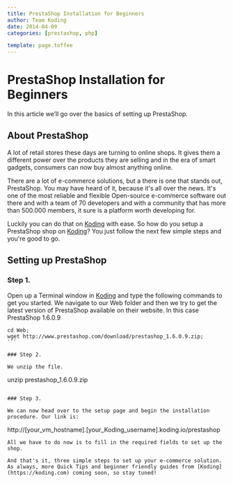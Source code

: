 ```yaml
---
title: PrestaShop Installation for Beginners
author: Team Koding
date: 2014-04-09
categories: [prestashop, php]

template: page.toffee
---
```


# PrestaShop Installation for Beginners

In this article we’ll go over the basics of setting up PrestaShop.

## About PrestaShop

A lot of retail stores these days are turning to online shops. It gives them a different power over the products they are selling and in the era of smart gadgets, consumers can now buy almost anything online.

There are a lot of e-commerce solutions, but a there is one that stands out, PrestaShop. You may have heard of it, because it's all over the news. It's one of the most reliable and flexible Open-source e-commerce software out there and with a team of 70 developers and with a community that has more than 500.000 members, it sure is a platform worth developing for.

Luckily you can do that on [Koding](https://koding.com) with ease. So how do you setup a PrestaShop shop on [Koding](https://koding.com)? You just follow the next few simple steps and you're good to go.

## Setting up PrestaShop

### Step 1.

Open up a Terminal window in [Koding](https://koding.com) and type the following commands to get you started. We navigate to our Web folder and then we try to get the latest version of PrestaShop available on their website. In this case PrestaShop 1.6.0.9 
````
cd Web; 
wget http://www.prestashop.com/download/prestashop_1.6.0.9.zip;
```

### Step 2.

We unzip the file. 
````
unzip prestashop_1.6.0.9.zip
```

### Step 3.

We can now head over to the setup page and begin the installation 
procedure. Our link is: 
```
http://[your_vm_hostname].[your_Koding_username].koding.io/prestashop
```
All we have to do now is to fill in the required fields to set up the 
shop.

And that's it, three simple steps to set up your e-commerce solution. As always, more Quick Tips and beginner friendly guides from [Koding](https://koding.com) coming soon, so stay tuned!
